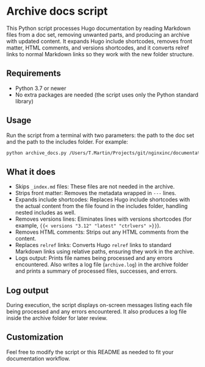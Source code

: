 # Archive docs script

This Python script processes Hugo documentation by reading Markdown files from a doc set, removing unwanted parts, and producing an archive with updated content. It expands Hugo include shortcodes, removes front matter, HTML comments, and versions shortcodes, and it converts relref links to normal Markdown links so they work with the new folder structure.

## Requirements

- Python 3.7 or newer  
- No extra packages are needed (the script uses only the Python standard library)

## Usage

Run the script from a terminal with two parameters: the path to the doc set and the path to the includes folder. For example:

```bash
python archive_docs.py /Users/T.Martin/Projects/git/nginxinc/documentation/content/controller /Users/T.Martin/Projects/git/nginxinc/documentation/content/includes
```

## What it does

- Skips `_index.md` files: These files are not needed in the archive.
- Strips front matter: Removes the metadata wrapped in `---` lines.
- Expands include shortcodes: Replaces Hugo include shortcodes with the actual content from the file found in the includes folder, handling nested includes as well.
- Removes versions lines: Eliminates lines with versions shortcodes (for example, `{{< versions "3.12" "latest" "ctrlvers" >}}`).
- Removes HTML comments: Strips out any HTML comments from the content.
- Replaces `relref` links: Converts Hugo `relref` links to standard Markdown links using relative paths, ensuring they work in the archive.
- Logs output: Prints file names being processed and any errors encountered. Also writes a log file (`archive.log`) in the archive folder and prints a summary of processed files, successes, and errors.

## Log output

During execution, the script displays on-screen messages listing each file being processed and any errors encountered. It also produces a log file inside the archive folder for later review.

## Customization

Feel free to modify the script or this README as needed to fit your documentation workflow.